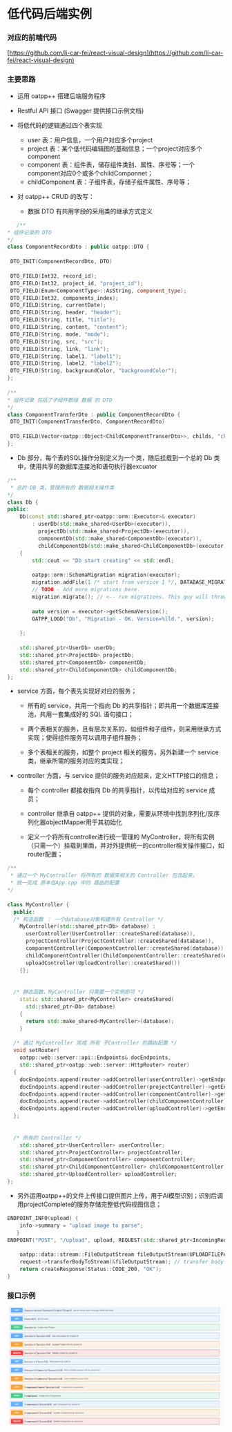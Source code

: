 # 低代码后端实例

### 对应的前端代码

[https://github.com/li-car-fei/react-visual-design](https://github.com/li-car-fei/react-visual-design)


### 主要思路

- 运用 oatpp++ 搭建后端服务程序

- Restful API 接口 (Swagger 提供接口示例文档)

- 将低代码的逻辑通过四个表实现
    - user 表：用户信息，一个用户对应多个project
    - project 表：某个低代码编辑图的基础信息；一个project对应多个component
    - component 表：组件表，储存组件类别、属性、序号等；一个component对应0个或多个childComponnet；
    - childComponent 表：子组件表，存储子组件属性、序号等；

- 对 oatpp++ CRUD 的改写：

    - 数据 DTO 有共用字段的采用类的继承方式定义

 ```cpp
    /**
 * 组件记录的 DTO
*/
class ComponentRecordDto : public oatpp::DTO {
  
  DTO_INIT(ComponentRecordDto, DTO)

  DTO_FIELD(Int32, record_id);
  DTO_FIELD(Int32, project_id, "project_id");
  DTO_FIELD(Enum<ComponentType>::AsString, component_type);
  DTO_FIELD(Int32, components_index);
  DTO_FIELD(String, currentDate);
  DTO_FIELD(String, header, "header");
  DTO_FIELD(String, title, "title");
  DTO_FIELD(String, content, "content");
  DTO_FIELD(String, mode, "mode");
  DTO_FIELD(String, src, "src");
  DTO_FIELD(String, link, "link");
  DTO_FIELD(String, label1, "label1");
  DTO_FIELD(String, label2, "label2");
  DTO_FIELD(String, backgroundColor, "backgroundColor");
};

/**
 * 组件记录 包括了子组件数组 数据 的 DTO
*/
class ComponentTransferDto : public ComponentRecordDto {
  DTO_INIT(ComponentTransferDto, ComponentRecordDto)

  DTO_FIELD(Vector<oatpp::Object<ChildComponentTranserDto>>, childs, "childs");
};
```

- Db 部分，每个表的SQL操作分别定义为一个类，随后挂载到一个总的 Db 类中，使用共享的数据库连接池和语句执行器excuator

```cpp
/**
 * 总的 DB 类，管理所有的 数据相关操作类
*/
class Db {
public:
    Db(const std::shared_ptr<oatpp::orm::Executor>& executor)
        : userDb(std::make_shared<UserDb>(executor)),
          projectDb(std::make_shared<ProjectDb>(executor)),
          componentDb(std::make_shared<ComponentDb>(executor)),
          childComponentDb(std::make_shared<ChildComponentDb>(executor))
    {
        std::cout << "Db start creating" << std::endl;
        
        oatpp::orm::SchemaMigration migration(executor);
        migration.addFile(1 /* start from version 1 */, DATABASE_MIGRATIONS "/001_init.sql");
        // TODO - Add more migrations here.
        migration.migrate(); // <-- run migrations. This guy will throw on error.

        auto version = executor->getSchemaVersion();
        OATPP_LOGD("Db", "Migration - OK. Version=%lld.", version);

    };

    std::shared_ptr<UserDb> userDb;
    std::shared_ptr<ProjectDb> projectDb;
    std::shared_ptr<ComponentDb> componentDb;
    std::shared_ptr<ChildComponentDb> childComponentDb;
};
```

- service 方面，每个表先实现好对应的服务；

  - 所有的 service，共用一个指向 Db 的共享指针；即共用一个数据库连接池，共用一套集成好的 SQL 语句接口；

  - 两个表相关的服务，且有层次关系的，如组件和子组件，则采用继承方式实现；使得组件服务可以调用子组件服务；

  - 多个表相关的服务，如整个 project 相关的服务，另外新建一个 service 类，继承所需的服务对应的类实现；

- controller 方面，与 service 提供的服务对应起来，定义HTTP接口的信息；

  - 每个 controller 都接收指向 Db 的共享指针，以传给对应的 service 成员；

  - controller 继承自 oatpp++ 提供的对象，需要从环境中找到序列化/反序列化器objectMapper用于其初始化

  - 定义一个将所有controller进行统一管理的 MyController，将所有实例（只需一个）挂载到里面，并对外提供统一的controller相关操作接口，如router配置；

```cpp
/**
 * 通过一个 MyController 将所有的 数据库相关的 Controller 包含起来，
 * 统一完成 原本在App.cpp 中的 路由的配置
*/

class MyController {
  public:
  /* 构造函数 ： 一个database对象构建所有 Controller */
    MyController(std::shared_ptr<Db> database) : 
      userController(UserController::createShared(database)),
      projectController(ProjectController::createShared(database)),
      componentController(ComponentController::createShared(database)),
      childComponentController(ChildComponentController::createShared(database)),
      uploadController(UploadController::createShared())
    {};


  /* 静态函数，MyController 只需要一个实例即可 */
    static std::shared_ptr<MyController> createShared(
      std::shared_ptr<Db> database)
    {
      return std::make_shared<MyController>(database);
    }

  /* 通过 MyController 完成 所有 子Controller 的路由配置 */
  void setRouter(
    oatpp::web::server::api::Endpoints& docEndpoints,
    std::shared_ptr<oatpp::web::server::HttpRouter> router)
  {
    docEndpoints.append(router->addController(userController)->getEndpoints());
    docEndpoints.append(router->addController(projectController)->getEndpoints());
    docEndpoints.append(router->addController(componentController)->getEndpoints());
    docEndpoints.append(router->addController(childComponentController)->getEndpoints());
    docEndpoints.append(router->addController(uploadController)->getEndpoints());
  };


  /* 所有的 Controller */
    std::shared_ptr<UserController> userController;
    std::shared_ptr<ProjectController> projectController;
    std::shared_ptr<ComponentController> componentController;
    std::shared_ptr<ChildComponentController> childComponentController;
    std::shared_ptr<UploadController> uploadController;
};
```

- 另外运用oatpp++的文件上传接口提供图片上传，用于AI模型识别；识别后调用projectComplete的服务存储完整低代码视图信息；

```cpp
ENDPOINT_INFO(upload) {
    info->summary = "upload image to parse";
   }
ENDPOINT("POST", "/upload", upload, REQUEST(std::shared_ptr<IncomingRequest>, request)) {

    oatpp::data::stream::FileOutputStream fileOutputStream(UPLOADFILEPATH);
    request->transferBodyToStream(&fileOutputStream); // transfer body chunk by chunk
    return createResponse(Status::CODE_200, "OK");
}
```


### 接口示例

![restful api](./figure/restful-api.PNG)